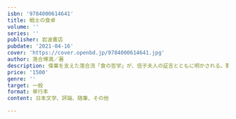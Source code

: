 ```yaml
---
isbn: '9784000614641'
title: 戦士の食卓
volume: ''
series: ''
publisher: 岩波書店
pubdate: '2021-04-16'
cover: 'https://cover.openbd.jp/9784000614641.jpg'
author: 落合博満／著
description: 偉業を支えた落合流「食の哲学」が、信子夫人の証言とともに明かされる。野球ファン必読の1冊。
price: '1500'
genre: ''
target: 一般
format: 単行本
content: 日本文学、評論、随筆、その他

---
```


